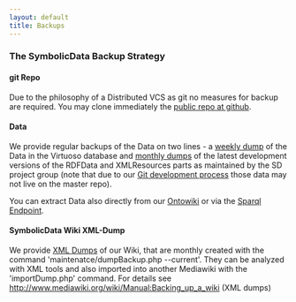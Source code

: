 ```yaml
---
layout: default
title: Backups
---
```


### The SymbolicData Backup Strategy

#### git Repo

Due to the philosophy of a Distributed VCS as git no measures for backup are required. You may clone immediately the [public repo at github](https://github.com/symbolicdata).

#### Data

We provide regular backups of the Data on two lines - a [weekly dump](http://symbolicdata.org/Backups/RDFDataDump) of the Data in the Virtuoso database and [monthly dumps](http://symbolicdata.org/Backups/Data) of the latest development versions of the RDFData and XMLResources parts as maintained by the SD project group (note that due to our [Git development process](Using.Git "wikilink") those data may not live on the master repo).

You can extract Data also directly from our [Ontowiki](http://symbolicdata.org/Data/) or via the [Sparql Endpoint](http://symbolicdata.org:8890/sparql).

#### SymbolicData Wiki XML-Dump

We provide [XML Dumps](http://symbolicdata.org/Backups/Wiki) of our Wiki, that are monthly created with the command 'maintenatce/dumpBackup.php --current'. They can be analyzed with XML tools and also imported into another Mediawiki with the 'importDump.php' command. For details see <http://www.mediawiki.org/wiki/Manual:Backing_up_a_wiki> (XML dumps)
